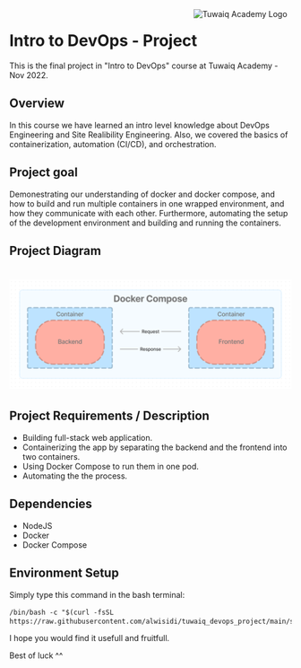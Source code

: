 <img src="https://launch.sa/assets/images/logos/tuwaiq-academy-logo.svg" alt="Tuwaiq Academy Logo" width="175" align="right"/>

# Intro to DevOps - Project

This is the final project in "Intro to DevOps" course at Tuwaiq Academy - Nov 2022.

## Overview

In this course we have learned an intro level knowledge about DevOps Engineering and Site Realibility Engineering. Also, we covered the basics of containerization, automation (CI/CD), and orchestration.

## Project goal

Demonestrating our understanding of docker and docker compose, and how to build and run multiple containers in one wrapped environment, and how they communicate with each other. Furthermore, automating the setup of the development environment and building and running the containers.

## Project Diagram

# ![Project Diagram](./prj_diagram.png)

## Project Requirements / Description

- Building full-stack web application.
- Containerizing the app by separating the backend and the frontend into two containers.
- Using Docker Compose to run them in one pod.
- Automating the the process.

## Dependencies

- NodeJS
- Docker
- Docker Compose

## Environment Setup

Simply type this command in the bash terminal:

```shellscript
/bin/bash -c "$(curl -fsSL https://raw.githubusercontent.com/alwisidi/tuwaiq_devops_project/main/setup.sh)"
```

I hope you would find it usefull and fruitfull.

Best of luck ^^
